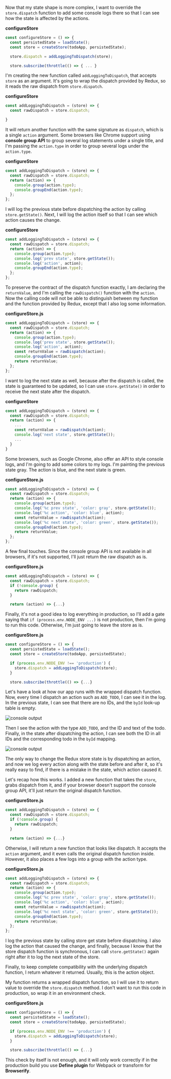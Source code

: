 Now that my state shape is more complex, I want to override the `store.dispatch` function to add some console logs there so that I can see how the state is affected by the actions.

**configureStore**
```javascript
const configureStore = () => {
  const persistedState = loadState();
  const store = createStore(todoApp, persistedState);

  store.dispatch = addLoggingToDispatch(store);

  store.subscribe(throttle(() => { ... }
```

I'm creating the new function called `addLoggingToDispatch`, that accepts `store` as an argument. It's going to wrap the dispatch provided by Redux, so it reads the raw dispatch from `store.dispatch`.

**configureStore**
```javascript
const addLoggingToDispatch = (store) => {
  const rawDispatch = store.dispatch;

}
```

It will return another function with the same signature as `dispatch`, which is a single `action` argument. Some browsers like Chrome support using **console group API** to group several log statements under a single title, and I'm passing the `action.type` in order to group several logs under the `action.type`.

**configureStore**
```javascript
const addLoggingToDispatch = (store) => {
  const rawDispatch = store.dispatch;
  return (action) => {
    console.group(action.type);
    console.groupEnd(action.type);
  };
};
```

I will log the previous state before dispatching the action by calling `store.getState()`. Next, I will log the action itself so that I can see which action causes the change.

**configureStore**
```javascript
const addLoggingToDispatch = (store) => {
  const rawDispatch = store.dispatch;
  return (action) => {
    console.group(action.type);
    console.log('prev state', store.getState());
    console.log('action', action); 
    console.groupEnd(action.type);
  };
};
```

To preserve the contract of the dispatch function exactly, I am declaring the `returnValue`, and I'm calling the `rawDispatch()` function with the `action`. Now the calling code will not be able to distinguish between my function and the function provided by Redux, except that I also log some information.

**configureStore.js**
```javascript
const addLoggingToDispatch = (store) => {
  const rawDispatch = store.dispatch;
  return (action) => {
    console.group(action.type);
    console.log('prev state', store.getState());
    console.log('action', action); 
    const returnValue = rawDispatch(action);
    console.groupEnd(action.type);
    return returnValue;
  };
};
```

I want to log the next state as well, because after the dispatch is called, the state is guaranteed to be updated, so I can use `store.getState()` in order to receive the next state after the dispatch.

**configureStore**
```javascript
const addLoggingToDispatch = (store) => {
  const rawDispatch = store.dispatch;
  return (action) => {
    ...
    const returnValue = rawDispatch(action);
    console.log('next state', store.getState());
    ... 
  }
}
```

Some browsers, such as Google Chrome, also offer an API to style console logs, and I'm going to add some colors to my logs. I'm painting the previous state gray. The action is blue, and the next state is green.

**configureStore.js**
```javascript
const addLoggingToDispatch = (store) => {
  const rawDispatch = store.dispatch;
  return (action) => {
    console.group(action.type);
    console.log('%c prev state', 'color: gray', store.getState());
    console.log('%c action', 'color: blue', action); 
    const returnValue = rawDispatch(action);
    console.log('%c next state', 'color: green', store.getState());
    console.groupEnd(action.type);
    return returnValue;
  };
};
```

A few final touches. Since the console group API is not available in all browsers, if it's not supported, I'll just return the raw dispatch as is.

**configureStore.js**
```javascript
const addLoggingToDispatch = (store) => {
  const rawDispatch = store.dispatch;
  if (!console.group) {
    return rawDispatch;
  }

  return (action) => {...}

```

Finally, it's not a good idea to log everything in production, so I'll add a gate saying that `if (process.env.NODE_ENV ...)` is not production, then I'm going to run this code. Otherwise, I'm just going to leave the store as is.

**configureStore.js**
```javascript
const configureStore = () => {
  const persistedState = loadState();
  const store = createStore(todoApp, persistedState);

  if (process.env.NODE_ENV !== 'production') {
    store.dispatch = addLoggingToDispatch(store);
  }

  store.subscribe(throttle(() => {...}

```

Let's have a look at how our app runs with the wrapped dispatch function. Now, every time I dispatch an action such as `ADD_TODO`, I can see it in the log. In the previous state, I can see that there are no IDs, and the `byId` look-up table is empty.

![console output](https://res.cloudinary.com/dg3gyk0gu/image/upload/v1553542111/transcript-images/javascript-redux-wrapping-dispatch-to-log-actions-output-1.jpg)

Then I see the action with the type `ADD_TODO`, and the ID and text of the todo. Finally, in the state after dispatching the action, I can see both the ID in all IDs and the corresponding todo in the `byId` mapping.

![console output](https://res.cloudinary.com/dg3gyk0gu/image/upload/v1553542111/transcript-images/javascript-redux-wrapping-dispatch-to-log-actions-output-2.jpg)

The only way to change the Redux store state is by dispatching an action, and now we log every action along with the state before and after it, so it's really easy to find, if there is a mistake in the state, which action caused it.

Let's recap how this works. I added a new function that takes the `store`, grabs dispatch from it, and if your browser doesn't support the console group API, it'll just return the original dispatch function.

**configureStore.js**
```javascript
const addLoggingToDispatch = (store) => {
  const rawDispatch = store.dispatch;
  if (!console.group) {
    return rawDispatch;
  }

  return (action) => {...}

```

Otherwise, I will return a new function that looks like dispatch. It accepts the `action` argument, and it even calls the original dispatch function inside. However, it also places a few logs into a group with the action type.

**configureStore.js**
```javascript
const addLoggingToDispatch = (store) => {
  const rawDispatch = store.dispatch;
  return (action) => {
    console.group(action.type);
    console.log('%c prev state', 'color: gray', store.getState());
    console.log('%c action', 'color: blue', action); 
    const returnValue = rawDispatch(action);
    console.log('%c next state', 'color: green', store.getState());
    console.groupEnd(action.type);
    return returnValue;
  };
};
```

I log the previous state by calling store get state before dispatching. I also log the action that caused the change, and finally, because I know that the store dispatch function is synchronous, I can call `store.getState()` again right after it to log the next state of the store.

Finally, to keep complete compatibility with the underlying dispatch function, I return whatever it returned. Usually, this is the action object.

My function returns a wrapped dispatch function, so I will use it to return value to override the `store.dispatch` method. I don't want to run this code in production, so wrap it in an environment check.

**configureStore.js**
```javascript
const configureStore = () => {
  const persistedState = loadState();
  const store = createStore(todoApp, persistedState);

  if (process.env.NODE_ENV !== 'production') {
    store.dispatch = addLoggingToDispatch(store);
  }

  store.subscribe(throttle(() => {...}

```

This check by itself is not enough, and it will only work correctly if in the production build you use **Define plugin** for Webpack or transform for **Browserify**.